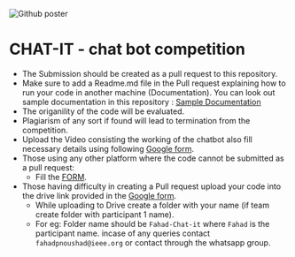 ![Github poster](https://user-images.githubusercontent.com/47622791/175775169-932d8f41-66a2-46a7-b307-7a0be23089a5.jpg)

# CHAT-IT - chat bot competition

- The Submission should be created as a pull request to this repository.
- Make sure to add a Readme.md file in the Pull request explaining how to run your code in another machine (Documentation). You can look out sample documentation in this repository : <a href="https://github.com/FAHADPN/Django_Ecommerce_website#readme">Sample Documentation</a>
- The origanility of the code will be evaluated.
- Plagiarism of any sort if found will lead to termination from the competition.
- Upload the Video consisting the working of the chatbot also fill necessary details using following <a href="https://forms.gle/JPPWG81aa7FNSGV88">Google form</a>.
- Those using any other platform where the code cannot be submitted as a pull request:
    - Fill the <a href="https://forms.gle/JPPWG81aa7FNSGV88" target="_blank">FORM</a>.
- Those having difficulty in creating a Pull request upload your code into the drive link provided in the <a href="https://forms.gle/JPPWG81aa7FNSGV88">Google form</a>.
    - While uploading to Drive create a folder with your name (if team create folder with participant 1 name).
    - For eg: Folder name should be `Fahad-Chat-it` where `Fahad` is the participant name.
incase of any queries contact ```fahadpnoushad@ieee.org``` or contact through the whatsapp group.
